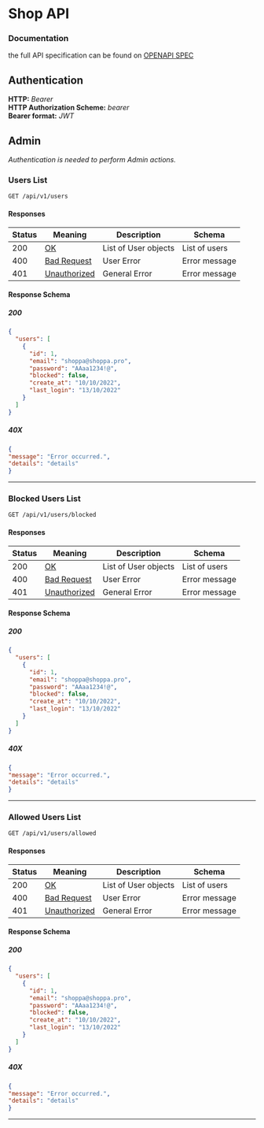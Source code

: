 # Shop API
### Documentation
the full API specification can be found on [OPENAPI SPEC](https://github.com/Psylo2/pablo_backend_store_api/blob/master/docs/API_documentation.html)

## Authentication
**HTTP:** *Bearer*\
**HTTP Authorization Scheme:** *bearer*\
**Bearer format:** *JWT*

## Admin
*Authentication is needed to perform Admin actions.*

### Users List
`GET /api/v1/users`

#### Responses

|Status|Meaning|Description| Schema        |
|---|---|---|---------------|
|200|[OK](https://tools.ietf.org/html/rfc7231#section-6.3.1)|List of User objects| List of users |
|400|[Bad Request](https://tools.ietf.org/html/rfc7231#section-6.5.1)|User Error| Error message |
|401|[Unauthorized](https://tools.ietf.org/html/rfc7235#section-3.1)|General Error| Error message |


#### Response Schema

##### 200 
```json
{
  "users": [
    {
      "id": 1,
      "email": "shoppa@shoppa.pro",
      "password": "AAaa1234!@",
      "blocked": false,
      "create_at": "10/10/2022",
      "last_login": "13/10/2022"
    }
  ]
}
```
##### 40X
```json
{
"message": "Error occurred.",
"details": "details"
}
```
-------------------------------------
### Blocked Users List
`GET /api/v1/users/blocked`

#### Responses

|Status|Meaning|Description|Schema|
|---|---|---|---|
|200|[OK](https://tools.ietf.org/html/rfc7231#section-6.3.1)|List of User objects| List of users |
|400|[Bad Request](https://tools.ietf.org/html/rfc7231#section-6.5.1)|User Error| Error message |
|401|[Unauthorized](https://tools.ietf.org/html/rfc7235#section-3.1)|General Error| Error message |

#### Response Schema

##### 200 
```json
{
  "users": [
    {
      "id": 1,
      "email": "shoppa@shoppa.pro",
      "password": "AAaa1234!@",
      "blocked": false,
      "create_at": "10/10/2022",
      "last_login": "13/10/2022"
    }
  ]
}
```

##### 40X
```json
{
"message": "Error occurred.",
"details": "details"
}
```
----------------


### Allowed Users List

`GET /api/v1/users/allowed`

#### Responses

|Status|Meaning|Description|Schema|
|---|---|---|---|
|200|[OK](https://tools.ietf.org/html/rfc7231#section-6.3.1)|List of User objects| List of users |
|400|[Bad Request](https://tools.ietf.org/html/rfc7231#section-6.5.1)|User Error| Error message |
|401|[Unauthorized](https://tools.ietf.org/html/rfc7235#section-3.1)|General Error| Error message |

#### Response Schema

##### 200 
```json
{
  "users": [
    {
      "id": 1,
      "email": "shoppa@shoppa.pro",
      "password": "AAaa1234!@",
      "blocked": false,
      "create_at": "10/10/2022",
      "last_login": "13/10/2022"
    }
  ]
}
```

##### 40X
```json
{
"message": "Error occurred.",
"details": "details"
}
```
----------------
